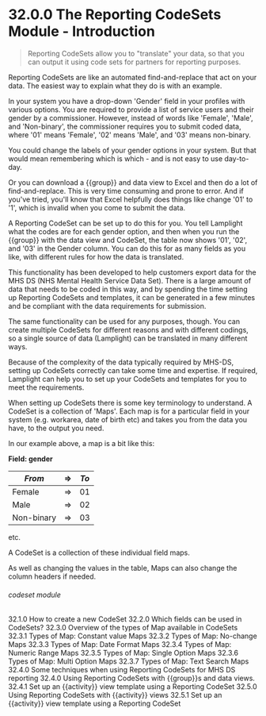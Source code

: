 # 32.0.0 The Reporting CodeSets Module - Introduction

> Reporting CodeSets allow you to "translate" your data, so that you can output it using code sets for 
> partners for reporting purposes.  

Reporting CodeSets are like an automated find-and-replace that act on your data.  The easiest way to explain
what they do is with an example.

In your system you have a drop-down 'Gender' field in your profiles with various options.  You are required to 
provide a list of service users and their gender by a commissioner.  However, instead of words like 'Female', 'Male', 
and 'Non-binary', the commissioner requires you to submit coded data, where '01' means 'Female', '02' means 'Male', and
'03' means non-binary.

You could change the labels of your gender options in your system. But that would mean remembering which is which - 
and is not easy to use day-to-day.

Or you can download a {{group}} and data view to Excel and then do a lot of find-and-replace.  This is very time 
consuming and prone to error.  And if you've tried, you'll know that Excel helpfully does things like change '01' to '1',
which is invalid when you come to submit the data.

A Reporting CodeSet can be set up to do this for you.  You tell Lamplight what the codes are for each gender option, and then when you
run the {{group}} with the data view and CodeSet, the table now shows '01', '02', and '03' in the Gender column.  You 
can do this for as many fields as you like, with different rules for how the data is translated.

This functionality has been developed to help customers export data for the MHS DS (NHS Mental Health Service Data Set).
There is a large amount of data that needs to be coded in this way, and by spending the time setting up Reporting 
CodeSets and templates, it can be generated in a few minutes and be compliant with the data requirements for submission.

The same functionality can be used for any purposes, though.  You can create multiple CodeSets for different reasons
and with different codings, so a single source of data (Lamplight) can be translated in many different ways.

Because of the complexity of the data typically required by MHS-DS, setting up CodeSets correctly can take some time
and expertise.  If required, Lamplight can help you to set up your CodeSets and templates for you to meet the requirements.

When setting up CodeSets there is some key terminology to understand.  A CodeSet is a collection of 'Maps'.  Each map
is for a particular field in your system (e.g. workarea, date of birth etc) and takes you from the data you have, to 
the output you need.

In our example above, a map is a bit like this:

**Field: gender**

| *From* | =>  | *To* |
|--------|-----|------|
| Female | =>  | 01   |
 | Male | => | 02 |
| Non-binary | => | 03 |
etc.

A CodeSet is a collection of these individual field maps.

As well as changing the values in the table, Maps can also change the column headers if needed.


###### codeset module

32.1.0 How to create a new CodeSet
32.2.0 Which fields can be used in CodeSets?
32.3.0 Overview of the types of Map available in CodeSets
32.3.1 Types of Map: Constant value Maps
32.3.2 Types of Map: No-change Maps
32.3.3 Types of Map: Date Format Maps
32.3.4 Types of Map: Numeric Range Maps
32.3.5 Types of Map: Single Option Maps
32.3.6 Types of Map: Multi Option Maps
32.3.7 Types of Map: Text Search Maps
32.4.0 Some techniques when using Reporting CodeSets for MHS DS reporting
32.4.0 Using Reporting CodeSets with {{group}}s and data views.
32.4.1 Set up an {{activity}} view template using a Reporting CodeSet
32.5.0 Using Reporting CodeSets with {{activity}} views
32.5.1 Set up an {{activity}} view template using a Reporting CodeSet